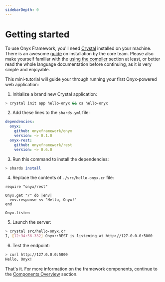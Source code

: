 ```yaml
---
sidebarDepth: 0
---
```


# Getting started

To use Onyx Framework, you'll need [Crystal](https://crystal-lang.org) installed on your machine. There is an awesome [guide](https://crystal-lang.org/reference/installation/index.html) on installation by the core team. Please also make yourself familiar with the [using the compiler](https://crystal-lang.org/reference/using_the_compiler/) section at least, or better read the whole language documentation before continuing, as it is very simple and enjoyable.

This mini-tutorial will guide your through running your first Onyx-powered web application:

1. Initialize a brand new Crystal application:

```sh
> crystal init app hello-onyx && cs hello-onyx
```

2. Add these lines to the `shards.yml` file:

```yaml
dependencies:
  onyx:
    github: onyxframework/onyx
    version: ~> 0.1.0
  onyx-rest:
    github: onyxframework/rest
    version: ~> 0.6.0
```

3. Run this command to install the dependencies:

```sh
> shards install
```

4. Replace the contents of `./src/hello-onyx.cr` file:

```crystal
require "onyx/rest"

Onyx.get "/" do |env|
  env.response << "Hello, Onyx!"
end

Onyx.listen
```

5. Launch the server:

```bash
> crystal src/hello-onyx.cr
I, [12:34:56.332] Onyx::REST is listening at http://127.0.0.0:5000
```

6. Test the endpoint:

```bash
> curl http://127.0.0.0:5000
Hello, Onyx!
```

That's it. For more information on the framework components, continue to the [Components Overview](/components-overview.md) section.
